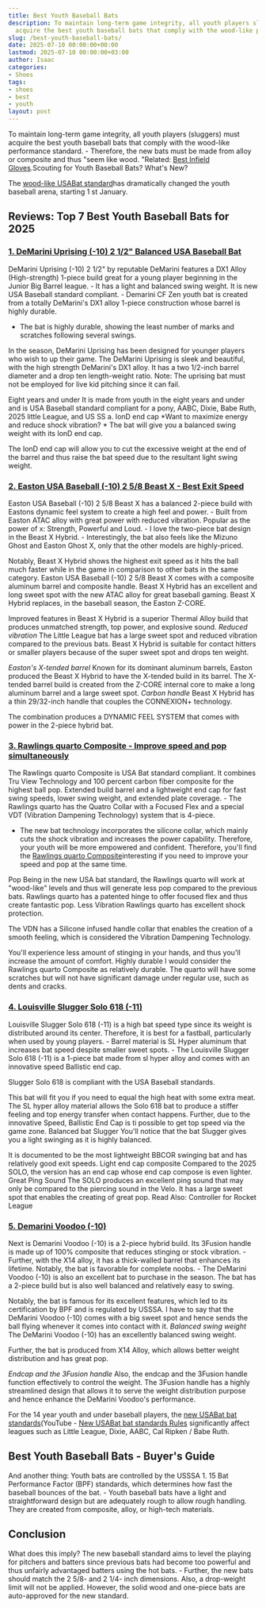 ```yaml
---
title: Best Youth Baseball Bats
description: To maintain long-term game integrity, all youth players sluggers must
  acquire the best youth baseball bats that comply with the wood-like performance...
slug: /best-youth-baseball-bats/
date: 2025-07-10 00:00:00+00:00
lastmod: 2025-07-10 00:00:00+03:00
author: Isaac
categories:
- Shoes
tags:
- shoes
- best
- youth
layout: post
---
```

To maintain long-term game integrity, all youth players (sluggers) must acquire the best youth baseball bats that comply with the wood-like performance standard. - Therefore, the new bats must be made from alloy or composite and thus "seem like wood. "Related: [Best Infield Gloves](https://pestpolicy.com/best-infield-gloves/).Scouting for Youth Baseball Bats? What's New?

The [wood-like USABat standard](http://web.usabaseball.com/video/play.jsp?content_id=1594584083)has dramatically changed the youth baseball arena, starting 1 st January.

##  Reviews: Top 7 Best Youth Baseball Bats for 2025

###  [1. DeMarini Uprising (-10) 2 1/2" Balanced USA Baseball Bat](https://www.amazon.com/dp/B074JL35SB/?tag=p-policy-20)

DeMarini Uprising (-10) 2 1/2" by reputable DeMarini features a DX1 Alloy (High-strength) 1-piece build great for a young player beginning in the Junior Big Barrel league. - It has a light and balanced swing weight. It is new USA Baseball standard compliant. - Demarini CF Zen youth bat is created from a totally DeMarini's DX1 alloy 1-piece construction whose barrel is highly durable.

- The bat is highly durable, showing the least number of marks and scratches following several swings.

In the season, DeMarini Uprising has been designed for younger players who wish to up their game. The DeMarini Uprising is sleek and beautiful, with the high strength DeMarini's DX1 alloy. It has a two 1/2-inch barrel diameter and a drop ten length-weight ratio. Note: The uprising bat must not be employed for live kid pitching since it can fail.

Eight years and under It is made from youth in the eight years and under and is USA Baseball standard compliant for a pony, AABC, Dixie, Babe Ruth, 2025 little League, and US SS a. IonD end cap *Want to maximize energy and reduce shock vibration? * The bat will give you a balanced swing weight with its IonD end cap.

The IonD end cap will allow you to cut the excessive weight at the end of the barrel and thus raise the bat speed due to the resultant light swing weight.

###  [2. Easton USA Baseball (-10) 2 5/8 Beast X - Best Exit Speed](https://www.amazon.com/dp/B07427GWH5/?tag=p-policy-20)

Easton USA Baseball (-10) 2 5/8 Beast X has a balanced 2-piece build with Eastons dynamic feel system to create a high feel and power. - Built from Easton ATAC alloy with great power with reduced vibration. Popular as the power of x: Strength, Powerful and Loud. - I love the two-piece bat design in the Beast X Hybrid. - Interestingly, the bat also feels like the Mizuno Ghost and Easton Ghost X, only that the other models are highly-priced.

Notably, Beast X Hybrid shows the highest exit speed as it hits the ball much faster while in the game in comparison to other bats in the same category. Easton USA Baseball (-10) 2 5/8 Beast X comes with a composite aluminum barrel and composite handle. Beast X Hybrid has an excellent and long sweet spot with the new ATAC alloy for great baseball gaming. Beast X Hybrid replaces, in the baseball season, the Easton Z-CORE.

Improved features in Beast X Hybrid is a superior Thermal Alloy build that produces unmatched strength, top power, and explosive sound. *Reduced vibration* The Little League bat has a large sweet spot and reduced vibration compared to the previous bats. Beast X Hybrid is suitable for contact hitters or smaller players because of the super sweet spot and drops ten weight.

*Easton's X-tended barrel* Known for its dominant aluminum barrels, Easton produced the Beast X Hybrid to have the X-tended build in its barrel. The X-tended barrel build is created from the Z-CORE internal core to make a long aluminum barrel and a large sweet spot. *Carbon handle* Beast X Hybrid has a thin 29/32-inch handle that couples the CONNEXION+ technology.

The combination produces a DYNAMIC FEEL SYSTEM that comes with power in the 2-piece hybrid bat.

###  [3. Rawlings quarto Composite - Improve speed and pop simultaneously](https://www.amazon.com/dp/B074C56ZKF/?tag=p-policy-20)

The Rawlings quarto Composite is USA Bat standard compliant. It combines Tru View Technology and 100 percent carbon fiber composite for the highest ball pop. Extended build barrel and a lightweight end cap for fast swing speeds, lower swing weight, and extended plate coverage. - The Rawlings quarto has the Quatro Collar with a Focused Flex and a special VDT (Vibration Dampening Technology) system that is 4-piece.

- The new bat technology incorporates the silicone collar, which mainly cuts the shock vibration and increases the power capability. Therefore, your youth will be more empowered and confident. Therefore, you'll find the [Rawlings quarto Composite](https://www.amazon.com/dp/B074C56ZKF/?tag=p-policy-20)interesting if you need to improve your speed and pop at the same time.

Pop Being in the new USA bat standard, the Rawlings quarto will work at "wood-like" levels and thus will generate less pop compared to the previous bats. Rawlings quarto has a patented hinge to offer focused flex and thus create fantastic pop. Less Vibration Rawlings quarto has excellent shock protection.

The VDN has a Silicone infused handle collar that enables the creation of a smooth feeling, which is considered the Vibration Dampening Technology.

You'll experience less amount of stinging in your hands, and thus you'll increase the amount of comfort. Highly durable I would consider the Rawlings quarto Composite as relatively durable. The quarto will have some scratches but will not have significant damage under regular use, such as dents and cracks.

###  [4. Louisville Slugger Solo 618 (-11)](https://www.amazon.com/dp/B0761YQ38L/?tag=p-policy-20)

Louisville Slugger Solo 618 (-11) is a high bat speed type since its weight is distributed around its center. Therefore, it is best for a fastball, particularly when used by young players. - Barrel material is SL Hyper aluminum that increases bat speed despite smaller sweet spots. - The Louisville Slugger Solo 618 (-11) is a 1-piece bat made from sl hyper alloy and comes with an innovative speed Ballistic end cap.

Slugger Solo 618 is compliant with the USA Baseball standards.

This bat will fit you if you need to equal the high heat with some extra meat. The SL hyper alloy material allows the Solo 618 bat to produce a stiffer feeling and top energy transfer when contact happens. Further, due to the innovative Speed, Ballistic End Cap is ti possible to get top speed via the game zone. Balanced bat Slugger You'll notice that the bat Slugger gives you a light swinging as it is highly balanced.

It is documented to be the most lightweight BBCOR swinging bat and has relatively good exit speeds. Light end cap composite Compared to the 2025 SOLO, the version has an end cap whose end cap compose is even lighter. Great Ping Sound The SOLO produces an excellent ping sound that may only be compared to the piercing sound in the Velo. It has a large sweet spot that enables the creating of great pop. Read Also: Controller for Rocket League

###  [5. Demarini Voodoo (-10)](https://www.amazon.com/dp/B074JM32BB/?tag=p-policy-20)

Next is Demarini Voodoo (-10) is a 2-piece hybrid build. Its 3Fusion handle is made up of 100% composite that reduces stinging or stock vibration. - Further, with the X14 alloy, it has a thick-walled barrel that enhances its lifetime. Notably, the bat is favorable for complete noobs. - The DeMarini Voodoo (-10) is also an excellent bat to purchase in the season. The bat has a 2-piece build but is also well balanced and relatively easy to swing.

Notably, the bat is famous for its excellent features, which led to its certification by BPF and is regulated by USSSA. I have to say that the DeMarini Voodoo (-10) comes with a big sweet spot and hence sends the ball flying whenever it comes into contact with it. *Balanced swing weight* The DeMarini Voodoo (-10) has an excellently balanced swing weight.

Further, the bat is produced from X14 Alloy, which allows better weight distribution and has great pop.

*Endcap and the 3Fusion handle* Also, the endcap and the 3Fusion handle function effectively to control the weight. The 3Fusion handle has a highly streamlined design that allows it to serve the weight distribution purpose and hence enhance the DeMarini Voodoo's performance.

For the 14 year youth and under baseball players, the [new USABat bat standards](http://www.littleleague.org/learn/equipment/baseballbatinfo/USA-Baseball-Bat-Standard-FAQs.htm)(YouTube - [New USABat bat standards Rules]() significantly affect leagues such as Little League, Dixie, AABC, Cal Ripken / Babe Ruth.

##  Best Youth Baseball Bats - Buyer's Guide

And another thing: Youth bats are controlled by the USSSA 1. 15 Bat Performance Factor (BPF) standards, which determines how fast the baseball bounces of the bat. - Youth baseball bats have a light and straightforward design but are adequately rough to allow rough handling. They are created from composite, alloy, or high-tech materials.

##  Conclusion

What does this imply? The new baseball standard aims to level the playing for pitchers and batters since previous bats had become too powerful and thus unfairly advantaged batters using the hot bats. - Further, the new bats should match the 2 5/8- and 2 1/4- inch dimensions. Also, a drop-weight limit will not be applied. However, the solid wood and one-piece bats are auto-approved for the new standard.
